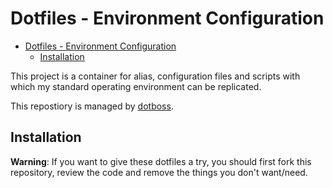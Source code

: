 # Dotfiles - Environment Configuration

- [Dotfiles - Environment Configuration](#dotfiles---environment-configuration)
  - [Installation](#installation)

This project is a container for alias, configuration files and scripts with
which my standard operating environment can be replicated.

This repostiory is managed by [dotboss](https://github.com/ntk148v/dotboss).

## Installation

**Warning**: If you want to give these dotfiles a try, you should first fork this repository, review the code and remove the things you don't want/need.
